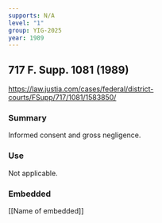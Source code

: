 ```yaml
---
supports: N/A
level: "1"
group: YIG-2025
year: 1989
---
```

## 717 F. Supp. 1081 (1989)

https://law.justia.com/cases/federal/district-courts/FSupp/717/1081/1583850/

### Summary

Informed consent and gross negligence.

### Use

Not applicable.

### Embedded

[[Name of embedded]]